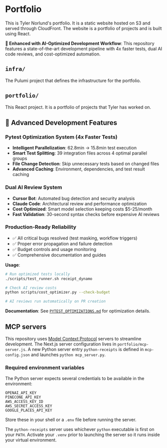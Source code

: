 # Portfolio

This is Tyler Norlund's portfolio. It is a static website hosted on S3 and served through CloudFront. The website is a portfolio of projects and is built using React.

**🚀 Enhanced with AI-Optimized Development Workflow**: This repository features a state-of-the-art development pipeline with 4x faster tests, dual AI code reviews, and cost-optimized automation.

## `infra/`

The Pulumi project that defines the infrastructure for the portfolio.

## `portfolio/`

This React project. It is a portfolio of projects that Tyler has worked on.

## 🚀 Advanced Development Features

### **Pytest Optimization System (4x Faster Tests)**
- **Intelligent Parallelization**: 62.8min → 15.8min test execution
- **Smart Test Splitting**: 39 integration files across 4 optimal parallel groups  
- **File Change Detection**: Skip unnecessary tests based on changed files
- **Advanced Caching**: Environment, dependencies, and test result caching

### **Dual AI Review System**
- **Cursor Bot**: Automated bug detection and security analysis
- **Claude Code**: Architectural review and performance optimization
- **Cost Optimized**: Smart model selection keeping costs $5-25/month
- **Fast Validation**: 30-second syntax checks before expensive AI reviews

### **Production-Ready Reliability**
- ✅ All critical bugs resolved (test masking, workflow triggers)
- ✅ Proper error propagation and failure detection
- ✅ Budget controls and usage monitoring
- ✅ Comprehensive documentation and guides

**Usage**:
```bash
# Run optimized tests locally
./scripts/test_runner.sh receipt_dynamo

# Check AI review costs
python scripts/cost_optimizer.py --check-budget

# AI reviews run automatically on PR creation
```

**Documentation**: See [`PYTEST_OPTIMIZATIONS.md`](PYTEST_OPTIMIZATIONS.md) for optimization details.

## MCP servers

This repository uses [Model Context Protocol](https://github.com/modelcontextprotocol)
servers to streamline development. The Next.js server configuration lives in
`portfolio/mcp-server.js`. A new Python server entry `python-receipts` is
defined in `mcp-config.json` and launches `python mcp_server.py`.

### Required environment variables

The Python server expects several credentials to be available in the
environment:

```
OPENAI_API_KEY
PINECONE_API_KEY
AWS_ACCESS_KEY_ID
AWS_SECRET_ACCESS_KEY
GOOGLE_PLACES_API_KEY
```

Store these in your shell or a `.env` file before running the server.

The `python-receipts` server uses whichever `python` executable is first on
your `PATH`. Activate your `.venv` prior to launching the server so it runs
inside your virtual environment.
